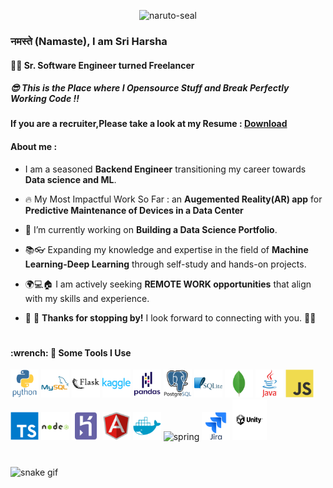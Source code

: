 <p align="center">
<img alt="naruto-seal" width="750px" src="https://github.com/srihar5ha/srihar5ha/blob/main/seal-sage.jpg"</img>
</p>

### नमस्ते (Namaste), I am Sri Harsha
#### 🤞🤞 **Sr. Software Engineer** turned **Freelancer** 
#####  😎 This is the Place where I Opensource Stuff and Break Perfectly Working Code !!

 #### If you are a recruiter,Please take a look at my Resume : [Download](https://github.com/srihar5ha/srihar5ha/blob/main/harsha_resume.pdf)

#### About me :

-  I am a seasoned **Backend Engineer** transitioning my career towards **Data science and ML**.
<!--
- ####  with expertise in **Backend Technologies, Data Science, and Machine Learning.** -->
- 🔥 My Most Impactful Work So Far : an **Augemented Reality(AR) app** for **Predictive Maintenance of Devices in a Data Center**

- 🔭 I’m currently working on **Building a Data Science Portfolio**.

- 📚👓 Expanding my knowledge and expertise in the field of **Machine Learning-Deep Learning** through self-study and hands-on projects. 

-  🌍💻🏠 I am actively seeking **REMOTE WORK opportunities** that align with my skills and experience.


<!--who am i??  A believer in the great unknown, -->

- 🌟 🌟 **Thanks for stopping by!** I look forward to connecting with you. 🌟🌟

#

<h4>:wrench:  🚀 Some Tools I Use </h2>
<p align="left">
<img src="https://raw.githubusercontent.com/devicons/devicon/master/icons/python/python-original-wordmark.svg" alt="python" width="45" height="45" />
<img src="https://raw.githubusercontent.com/devicons/devicon/master/icons/mysql/mysql-original-wordmark.svg" alt="mysql" width="45" height="45" />
<img src="https://github.com/devicons/devicon/blob/master/icons/flask/flask-original-wordmark.svg" alt="flask" width="45" height="45" />
<img src="https://github.com/devicons/devicon/blob/master/icons/kaggle/kaggle-original-wordmark.svg" alt="kaggle" width="45" height="45" />
<img src="https://github.com/devicons/devicon/blob/master/icons/pandas/pandas-original-wordmark.svg" alt="pandas" width="45" height="45" />
<img src="https://github.com/devicons/devicon/blob/master/icons/postgresql/postgresql-original-wordmark.svg" alt="postgre" width="45" height="45" />
<img src="https://github.com/devicons/devicon/blob/master/icons/sqlite/sqlite-original-wordmark.svg" alt="sqlite" width="45" height="45" />
<img src="https://raw.githubusercontent.com/devicons/devicon/master/icons/mongodb/mongodb-original.svg" alt="mongodb" width="45" height="45" />
<img src="https://raw.githubusercontent.com/devicons/devicon/master/icons/java/java-original-wordmark.svg" alt="java" width="45" height="45" />
<img src="https://raw.githubusercontent.com/devicons/devicon/master/icons/javascript/javascript-original.svg" alt="javascript" width="45" height="45" />
<img src="https://raw.githubusercontent.com/devicons/devicon/master/icons/typescript/typescript-original.svg" alt="typescript" width="45" height="45" />
<img src="https://raw.githubusercontent.com/devicons/devicon/master/icons/nodejs/nodejs-original-wordmark.svg" alt="nodejs" width="45" height="45" />
<img src="https://raw.githubusercontent.com/devicons/devicon/master/icons/heroku/heroku-plain.svg" alt="heroku" width="45" height="45" />
<img src="https://raw.githubusercontent.com/devicons/devicon/master/icons/angularjs/angularjs-original.svg" alt="angular-js" width="45" height="45" />
<img src="https://github.com/devicons/devicon/blob/master/icons/docker/docker-plain.svg" alt="docker-plain" width="45" height="45" />
<img src="https://www.vectorlogo.zone/logos/springio/springio-icon.svg" alt="spring" width="45" height="45" />
<img src="https://github.com/devicons/devicon/blob/master/icons/jira/jira-original-wordmark.svg" alt="jira" width="45" height="45" />
<img src="https://github.com/devicons/devicon/blob/master/icons/unity/unity-original-wordmark.svg" alt="unity" width="55" height="65" />  
</p>

#

![snake gif](https://github.com/srihar5ha/srihar5ha/blob/output/github-contribution-grid-snake.svg) 
